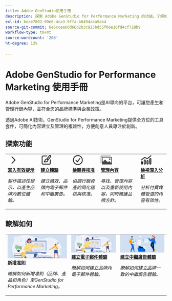 ```yaml
---
title: Adobe GenStudio使用手冊
description: 探索 Adobe GenStudio for Performance Marketing 的功能。了解如何快速建立符合品牌形象的資產、產生變化版本並最佳化體驗。
exl-id: beae7802-09e6-4ca3-9ffa-b8494aea5ae4
source-git-commit: 6e6ccea60d66d2b3c925bd55f06e16fd4cf728b9
workflow-type: tm+mt
source-wordcount: '208'
ht-degree: 13%

---
```


# Adobe GenStudio for Performance Marketing 使用手冊

Adobe GenStudio for Performance Marketing是AI導向的平台，可讓您產生和管理行銷內容，並符合您的品牌標準與企業政策。

透過Adobe AI技術，GenStudio for Performance Marketing提供全方位的工具套件，可簡化內容建立及管理的複雜性，方便創意人員專注於創新。

<div id="recs-overview-body-1"></div>
<div id="recs-overview-body-2"></div>
<div id="recs-overview-body-3"></div>
<div id="recs-overview-body-4"></div>
<div id="recs-overview-body-5"></div>
<div id="recs-overview-body-6"></div>

## 探索功能

<table style="table-layout:fixed">
<tr style="border: 0;">
   <td valign="top">
      <a href="../user-guide/effective-prompts.md">
      <img alt="右&gt;形箭號" src="../assets/icons/icon-chevronRight.svg" width="35">
      </a>
      <div>
         <a href="../user-guide/effective-prompts.md">
         <strong>寫入有效提示</strong>
         </a>
      </div>
      <p>
         <em>製作描述性提示，以產生品牌內數位體驗。</em>
      </p>
   </td>
   <td valign="top">
      <a href="../user-guide/create/overview.md">
      <img alt="繪圖筆刷" src="../assets/icons/icon-create.svg" width="35">
      </a>
      <div>
         <a href="../user-guide/create/overview.md">
         <strong>建立體驗</strong>
         </a>
      </div>
      <p>
         <em>建立績效、品牌內電子郵件和中繼廣告。</em>
      </p>
   </td>
   <td valign="top">
      <a href="../user-guide/approvals/overview.md">
      <img alt="核取記號" src="../assets/icons/icon-checkmarkCircle.svg" width="35">
      </a>
      <div>
         <a href="../user-guide/approvals/overview.md">
         <strong>檢閱與核准</strong>
         </a>
      </div>
      <p>
         <em>協調行銷資產的簡化稽核與核准。</em>
      </p>
   </td>
   <td valign="top">
      <a href="../user-guide/content/overview.md">
      <img alt="格線" src="../assets/icons/icon-images.svg" width="35">
      </a>
      <div>
         <a href="../user-guide/content/overview.md">
         <strong>管理內容</strong>
         </a>
      </div>
      <p>
         <em>尋找、管理內容以及重新使用內容，同時維護品牌方針。</em>
      </p>
   </td>
   <td valign="top">
      <a href="../user-guide/insights/overview.md">
      <img alt="圖表" src="../assets/icons/icon-dataAnalytics.svg" width="35">
      </a>
      <div>
         <a href="../user-guide/insights/overview.md">
         <strong>檢視深入分析</strong>
         </a>
      </div>
      <p>
         <em>分析付費媒體管道的內容有效性。</em>
      </p>
   </td>
</tr>
</table>

## 瞭解如何

<table style="table-layout:fixed">
<td valign="top">
   <div>
      <a href="/help/user-guide/guidelines/add-guidelines.md">
      <img alt="新增准則" src="../assets/card-create-assets.png">
      <strong>新增准則</strong>
      </a>
   </div>
   <p>
      <em>瞭解如何新增准則（品牌、產品和角色）至GenStudio for Performance Marketing。</em>
   </p>
</td>
<td valign="top">
   <div>
      <a href="/help/user-guide/create/create-email-experience.md">
      <img alt="創意、書籍、鉛筆、電腦" src="../assets/card-create-assets.png">
      <strong>建立電子郵件體驗</strong>
      </a>
   </div>
   <p>
      <em>瞭解如何建立品牌內電子郵件體驗。</em>
   </p>
</td>
<td valign="top">
   <div>
      <a href="/help/user-guide/create/create-meta-ad.md">
      <img alt="將檔案移至資料夾的人員" src="../assets/card-manage-content.png">
      <strong>建立中繼廣告體驗</strong>
      </a>
   </div>
   <p>
      <em>瞭解如何建立品牌一致的中繼廣告體驗。</em>
   </p>
</td>
</table>

